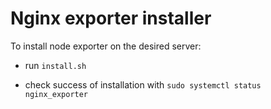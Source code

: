 # Nginx exporter installer

To install node exporter on the desired server:

  - run `install.sh`

  - check success of installation with `sudo systemctl status nginx_exporter`